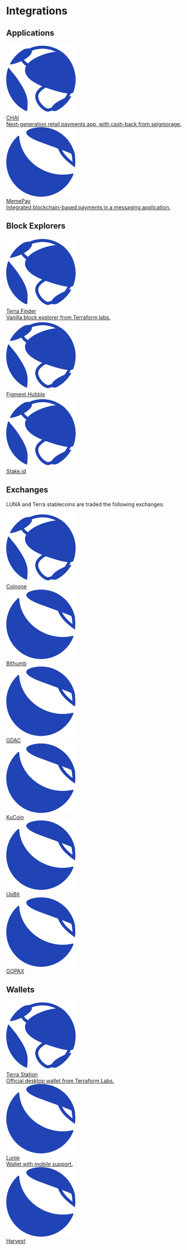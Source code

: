 # Integrations

## Applications

<div class="cards twoColumn">
  <a href="/terra" class="card">
    <img src="/img/icon_terra.svg"/>
    <div class="title">
      CHAI
    </div>
    <div class="text">
      Next-generation retail payments app, with cash-back from seigniorage.
    </div>
  </a>
  <a href="/luna" class="card">
    <img src="/img/icon_luna.svg"/>
    <div class="title">
      MemePay
    </div>
    <div class="text">
      Integrated blockchain-based payments in a messaging application.
    </div>
  </a>
</div>

## Block Explorers

<div class="cards twoColumn">
  <a href="https://finder.terra.money/" class="card">
    <img src="/img/icon_terra.svg"/>
    <div class="title">
      Terra Finder
    </div>
    <div class="text">
      Vanilla block explorer from Terraform labs.
    </div>
  </a>
  <a href="https://hubble.figment.network/terra/chains/columbus-3" class="card">
    <img src="/img/icon_terra.svg"/>
    <div class="title">
      Figment Hubble
    </div>
    <div class="text">
    </div>
  </a>
  <a href="https://terra.stake.id/#/" class="card">
    <img src="/img/icon_terra.svg"/>
    <div class="title">
      Stake.id
    </div>
    <div class="text">
    </div>
  </a>
</div>

## Exchanges

LUNA and Terra stablecoins are traded the following exchanges:

<div class="cards twoColumn">
  <a href="https://coinone.co.kr/" class="card">
    <img src="/img/icon_terra.svg"/>
    <div class="title">
      Coinone
    </div>
    <div class="text">
    </div>
  </a>
  <a href="https://www.bithumb.com/" class="card">
    <img src="/img/icon_luna.svg"/>
    <div class="title">
      Bithumb
    </div>
    <div class="text">
    </div>
  </a>
  <a href="https://www.gdac.com/" class="card">
    <img src="/img/icon_luna.svg"/>
    <div class="title">
      GDAC
    </div>
    <div class="text">
    </div>
  </a>
  <a href="https://www.kucoin.com/" class="card">
    <img src="/img/icon_luna.svg"/>
    <div class="title">
      KuCoin
    </div>
    <div class="text">
    </div>
  </a>
  <a href="http://upbit.com/" class="card">
    <img src="/img/icon_luna.svg"/>
    <div class="title">
      UpBit
    </div>
    <div class="text">
    </div>
  </a>
  <a href="https://www.gopax.co.kr/exchange/" class="card">
    <img src="/img/icon_luna.svg"/>
    <div class="title">
      GOPAX
    </div>
    <div class="text">
    </div>
  </a>
</div>

## Wallets

<div class="cards twoColumn">
  <a href="https://station.terra.money/" class="card">
    <img src="/img/icon_terra.svg"/>
    <div class="title">
      Terra Station
    </div>
    <div class="text">
      Official desktop wallet from Terraform Labs.
    </div>
  </a>
      <a href="https://lunie.io/" class="card">
    <img src="/img/icon_luna.svg"/>
    <div class="title">
      Lunie
    </div>
    <div class="text">
      Wallet with mobile support.
    </div>
  </a>
  <a href="#" class="card disabled">
    <img src="/img/icon_luna.svg"/>
    <div class="title">
      Harvest
    </div>
    <div class="text">
    </div>
  </a>

</div>
